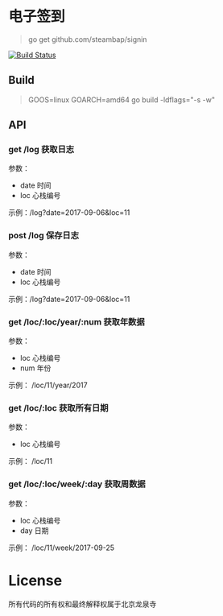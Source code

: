 # 电子签到

> go get github.com/steambap/signin

[![Build Status](https://travis-ci.org/steambap/signin.svg)](https://travis-ci.org/steambap/signin)

## Build

> GOOS=linux GOARCH=amd64 go build -ldflags="-s -w"

## API

### get /log 获取日志

参数：

- date 时间
- loc 心栈编号

示例：/log?date=2017-09-06&loc=11

### post /log 保存日志

参数：

- date 时间
- loc 心栈编号

示例：/log?date=2017-09-06&loc=11

### get /loc/:loc/year/:num 获取年数据

参数：

- loc 心栈编号
- num 年份

示例： /loc/11/year/2017

### get /loc/:loc 获取所有日期

参数：

- loc 心栈编号

示例： /loc/11

### get /loc/:loc/week/:day 获取周数据

参数：

- loc 心栈编号
- day 日期

示例： /loc/11/week/2017-09-25

# License

所有代码的所有权和最终解释权属于北京龙泉寺
